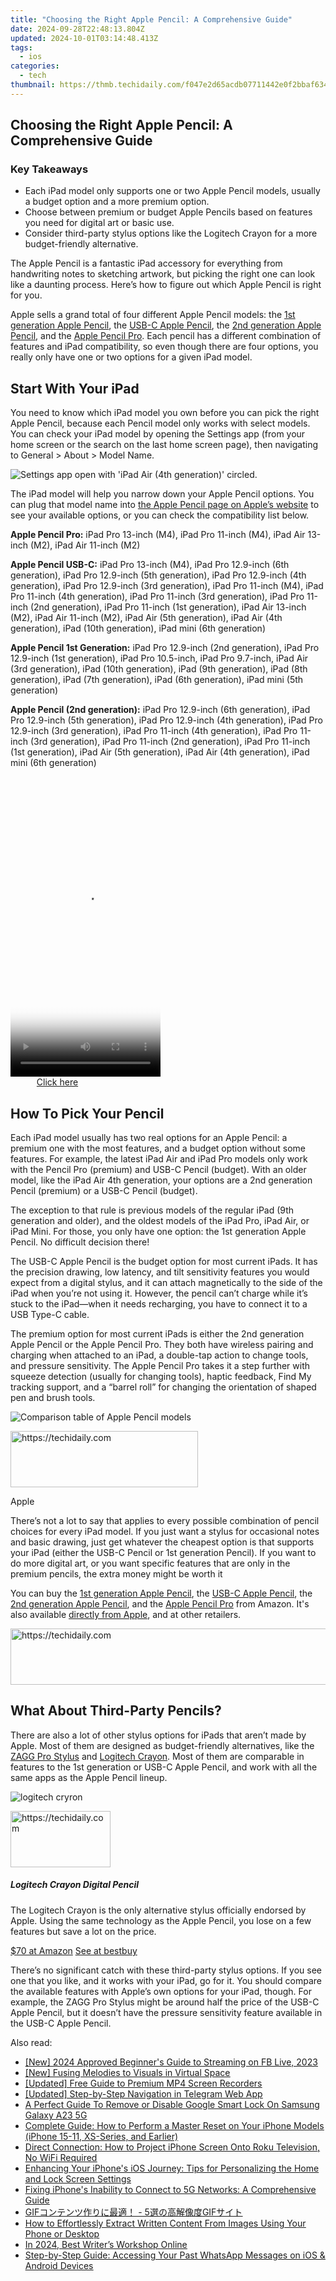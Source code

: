 ```yaml
---
title: "Choosing the Right Apple Pencil: A Comprehensive Guide"
date: 2024-09-28T22:48:13.804Z
updated: 2024-10-01T03:14:48.413Z
tags:
  - ios
categories:
  - tech
thumbnail: https://thmb.techidaily.com/f047e2d65acdb07711442e0f2bbaf634be9eacb93e4be86849bf37896b7a66cb.jpg
---
```


## Choosing the Right Apple Pencil: A Comprehensive Guide

### Key Takeaways

* Each iPad model only supports one or two Apple Pencil models, usually a budget option and a more premium option.
* Choose between premium or budget Apple Pencils based on features you need for digital art or basic use.
* Consider third-party stylus options like the Logitech Crayon for a more budget-friendly alternative.

 The Apple Pencil is a fantastic iPad accessory for everything from handwriting notes to sketching artwork, but picking the right one can look like a daunting process. Here’s how to figure out which Apple Pencil is right for you.

 Apple sells a grand total of four different Apple Pencil models: the [1st generation Apple Pencil](https://amazon.com/dp/B0BJLG69QR?tag=hotoge-20&ascsubtag=UUhtgUeUpU2003327&asc%5Frefurl=https%3A%2F%2Fwww.howtogeek.com%2Fwhich-apple-pencil-should-you-get%2F&asc%5Fcampaign=Evergreen), the [USB-C Apple Pencil](https://amazon.com/dp/B0CL7J12YK?tag=hotoge-20&ascsubtag=UUhtgUeUpU2003327&asc%5Frefurl=https%3A%2F%2Fwww.howtogeek.com%2Fwhich-apple-pencil-should-you-get%2F&asc%5Fcampaign=Evergreen), the [2nd generation Apple Pencil](https://amazon.com/dp/B07K1WWBJK?tag=hotoge-20&ascsubtag=UUhtgUeUpU2003327&asc%5Frefurl=https%3A%2F%2Fwww.howtogeek.com%2Fwhich-apple-pencil-should-you-get%2F&asc%5Fcampaign=Evergreen), and the [Apple Pencil Pro](https://amazon.com/dp/B0D3J71RM7?tag=hotoge-20&ascsubtag=UUhtgUeUpU2003327&asc%5Frefurl=https%3A%2F%2Fwww.howtogeek.com%2Fwhich-apple-pencil-should-you-get%2F&asc%5Fcampaign=Evergreen). Each pencil has a different combination of features and iPad compatibility, so even though there are four options, you really only have one or two options for a given iPad model.

##  Start With Your iPad

 You need to know which iPad model you own before you can pick the right Apple Pencil, because each Pencil model only works with select models. You can check your iPad model by opening the Settings app (from your home screen or the search on the last home screen page), then navigating to General > About > Model Name.

![Settings app open with 'iPad Air (4th generation)' circled.](https://static1.howtogeekimages.com/wordpress/wp-content/uploads/2024/05/img_103c8be00834-1.jpeg) 

 The iPad model will help you narrow down your Apple Pencil options. You can plug that model name into [the Apple Pencil page on Apple’s website](https://www.apple.com/apple-pencil/#compatibility) to see your available options, or you can check the compatibility list below.

**Apple Pencil Pro:** iPad Pro 13-inch (M4), iPad Pro 11-inch (M4), iPad Air 13-inch (M2), iPad Air 11-inch (M2)

**Apple Pencil USB-C:** iPad Pro 13-inch (M4), iPad Pro 12.9-inch (6th generation), iPad Pro 12.9-inch (5th generation), iPad Pro 12.9-inch (4th generation), iPad Pro 12.9-inch (3rd generation), iPad Pro 11-inch (M4), iPad Pro 11-inch (4th generation), iPad Pro 11-inch (3rd generation), iPad Pro 11-inch (2nd generation), iPad Pro 11-inch (1st generation), iPad Air 13-inch (M2), iPad Air 11-inch (M2), iPad Air (5th generation), iPad Air (4th generation), iPad (10th generation), iPad mini (6th generation)

**Apple Pencil 1st Generation:** iPad Pro 12.9-inch (2nd generation), iPad Pro 12.9-inch (1st generation), iPad Pro 10.5-inch, iPad Pro 9.7-inch, iPad Air (3rd generation), iPad (10th generation), iPad (9th generation), iPad (8th generation), iPad (7th generation), iPad (6th generation), iPad mini (5th generation)

**Apple Pencil (2nd generation):** iPad Pro 12.9-inch (6th generation), iPad Pro 12.9-inch (5th generation), iPad Pro 12.9-inch (4th generation), iPad Pro 12.9-inch (3rd generation), iPad Pro 11-inch (4th generation), iPad Pro 11-inch (3rd generation), iPad Pro 11-inch (2nd generation), iPad Pro 11-inch (1st generation), iPad Air (5th generation), iPad Air (4th generation), iPad mini (6th generation)

<!-- affiliate ads begin -->
<span id="1770776">
					<video width="240" height="480" style="cursor:pointer"
           poster="//a.impactradius-go.com/display-clicktoplayimage/1770776.png"
           onclick="if(!this.playClicked){this.play();this.setAttribute('controls',true);this.playClicked=true;}">
	   <source src="//a.impactradius-go.com/display-ad/20702-1770776">
	   <img src="//a.impactradius-go.com/display-clicktoplayimage/1770776.png" style="border: none; height: 100%; width: 100%; object-fit: contain">
	</video>
	<div style="width:150px;text-align:center"><a href="javascript:window.open(decodeURIComponent('https%3A%2F%2Ftokenmetrics.sjv.io%2Fc%2F5597632%2F1770776%2F20702'), '_blank');void(0);">Click here</a></div>
</span>
<img height="0" width="0" src="https://imp.pxf.io/i/5597632/1770776/20702" style="position:absolute;visibility:hidden;" border="0" />
<!-- affiliate ads end -->

##  How To Pick Your Pencil

 Each iPad model usually has two real options for an Apple Pencil: a premium one with the most features, and a budget option without some features. For example, the latest iPad Air and iPad Pro models only work with the Pencil Pro (premium) and USB-C Pencil (budget). With an older model, like the iPad Air 4th generation, your options are a 2nd generation Pencil (premium) or a USB-C Pencil (budget).

 The exception to that rule is previous models of the regular iPad (9th generation and older), and the oldest models of the iPad Pro, iPad Air, or iPad Mini. For those, you only have one option: the 1st generation Apple Pencil. No difficult decision there!

 The USB-C Apple Pencil is the budget option for most current iPads. It has the precision drawing, low latency, and tilt sensitivity features you would expect from a digital stylus, and it can attach magnetically to the side of the iPad when you’re not using it. However, the pencil can’t charge while it’s stuck to the iPad—when it needs recharging, you have to connect it to a USB Type-C cable.

 The premium option for most current iPads is either the 2nd generation Apple Pencil or the Apple Pencil Pro. They both have wireless pairing and charging when attached to an iPad, a double-tap action to change tools, and pressure sensitivity. The Apple Pencil Pro takes it a step further with squeeze detection (usually for changing tools), haptic feedback, Find My tracking support, and a “barrel roll” for changing the orientation of shaped pen and brush tools.

![Comparison table of Apple Pencil models](https://static1.howtogeekimages.com/wordpress/wp-content/uploads/2024/05/picture1.png) 

<!-- affiliate ads begin -->
<a href="https://aligracehair.sjv.io/c/5597632/2016165/19272" target="_top" id="2016165">
  <img src="//a.impactradius-go.com/display-ad/19272-2016165" border="0" alt="https://techidaily.com" width="300" height="90"/>
</a>
<img height="0" width="0" src="https://aligracehair.sjv.io/i/5597632/2016165/19272" style="position:absolute;visibility:hidden;" border="0" />
<!-- affiliate ads end -->

Apple

 There’s not a lot to say that applies to every possible combination of pencil choices for every iPad model. If you just want a stylus for occasional notes and basic drawing, just get whatever the cheapest option is that supports your iPad (either the USB-C Pencil or 1st generation Pencil). If you want to do more digital art, or you want specific features that are only in the premium pencils, the extra money might be worth it

 You can buy the [1st generation Apple Pencil](https://amazon.com/dp/B0BJLG69QR?tag=hotoge-20&ascsubtag=UUhtgUeUpU2003327&asc%5Frefurl=https%3A%2F%2Fwww.howtogeek.com%2Fwhich-apple-pencil-should-you-get%2F&asc%5Fcampaign=Evergreen), the [USB-C Apple Pencil](https://amazon.com/dp/B0CL7J12YK?tag=hotoge-20&ascsubtag=UUhtgUeUpU2003327&asc%5Frefurl=https%3A%2F%2Fwww.howtogeek.com%2Fwhich-apple-pencil-should-you-get%2F&asc%5Fcampaign=Evergreen), the [2nd generation Apple Pencil](https://amazon.com/dp/B07K1WWBJK?tag=hotoge-20&ascsubtag=UUhtgUeUpU2003327&asc%5Frefurl=https%3A%2F%2Fwww.howtogeek.com%2Fwhich-apple-pencil-should-you-get%2F&asc%5Fcampaign=Evergreen), and the [Apple Pencil Pro](https://amazon.com/dp/B0D3J71RM7?tag=hotoge-20&ascsubtag=UUhtgUeUpU2003327&asc%5Frefurl=https%3A%2F%2Fwww.howtogeek.com%2Fwhich-apple-pencil-should-you-get%2F&asc%5Fcampaign=Evergreen) from Amazon. It's also available [directly from Apple](https://www.apple.com/shop/select-apple-pencil), and at other retailers.

<!-- affiliate ads begin -->
<a href="https://appsumo.8odi.net/c/5597632/2151872/7443" target="_top" id="2151872">
  <img src="//a.impactradius-go.com/display-ad/7443-2151872" border="0" alt="https://techidaily.com" width="728" height="90"/>
</a>
<img height="0" width="0" src="https://appsumo.8odi.net/i/5597632/2151872/7443" style="position:absolute;visibility:hidden;" border="0" />
<!-- affiliate ads end -->

##  What About Third-Party Pencils?

 There are also a lot of other stylus options for iPads that aren’t made by Apple. Most of them are designed as budget-friendly alternatives, like the [ZAGG Pro Stylus](https://www.amazon.com/ZAGG-Universal-capacitive-Compatible-109906908/dp/B08M6FGQ94?tag=hotoge-20&ascsubtag=UUhtgUeUpU2003327&asc%5Frefurl=https%3A%2F%2Fwww.howtogeek.com%2Fwhich-apple-pencil-should-you-get%2F&asc%5Fcampaign=Evergreen) and [Logitech Crayon](https://www.amazon.com/Logitech-Crayon-Digital-12-9-Inch-11-Inch/dp/B08VS7QLTG?tag=hotoge-20&ascsubtag=UUhtgUeUpU2003327&asc%5Frefurl=https%3A%2F%2Fwww.howtogeek.com%2Fwhich-apple-pencil-should-you-get%2F&asc%5Fcampaign=Evergreen). Most of them are comparable in features to the 1st generation or USB-C Apple Pencil, and work with all the same apps as the Apple Pencil lineup.

![logitech cryron](https://static1.howtogeekimages.com/wordpress/wp-content/uploads/2023/10/logitech-cryron.png) 

<!-- affiliate ads begin -->
<a href="https://aligracehair.sjv.io/c/5597632/2135410/19272" target="_top" id="2135410">
  <img src="//a.impactradius-go.com/display-ad/19272-2135410" border="0" alt="https://techidaily.com" width="160" height="90"/>
</a>
<img height="0" width="0" src="https://aligracehair.sjv.io/i/5597632/2135410/19272" style="position:absolute;visibility:hidden;" border="0" />
<!-- affiliate ads end -->

#####  Logitech Crayon Digital Pencil

The Logitech Crayon is the only alternative stylus officially endorsed by Apple. Using the same technology as the Apple Pencil, you lose on a few features but save a lot on the price.

[$70 at Amazon](https://www.amazon.com/Logitech-Crayon-Digital-12-9-Inch-11-Inch/dp/B08VS7QLTG?tag=hotoge-20&ascsubtag=UUhtgUeUpU2003327&asc%5Frefurl=https%3A%2F%2Fwww.howtogeek.com%2Fwhich-apple-pencil-should-you-get%2F&asc%5Fcampaign=Evergreen) [See at bestbuy](https://shop-links.co/link/?exclusive=1&publisher_slug=itechdaily19598&url=https%3A%2F%2Fwww.bestbuy.com%2Fsite%2Flogitech__crayon_dig%2F6452837.p%3FskuId%3D6452837) 

 There’s no significant catch with these third-party stylus options. If you see one that you like, and it works with your iPad, go for it. You should compare the available features with Apple’s own options for your iPad, though. For example, the ZAGG Pro Stylus might be around half the price of the USB-C Apple Pencil, but it doesn’t have the pressure sensitivity feature available in the USB-C Apple Pencil.

<ins class="adsbygoogle"
     style="display:block"
     data-ad-format="autorelaxed"
     data-ad-client="ca-pub-7571918770474297"
     data-ad-slot="1223367746"></ins>

<ins class="adsbygoogle"
     style="display:block"
     data-ad-client="ca-pub-7571918770474297"
     data-ad-slot="8358498916"
     data-ad-format="auto"
     data-full-width-responsive="true"></ins>

<span class="atpl-alsoreadstyle">Also read:</span>
<div><ul>
<li><a href="https://facebook-video-recording.techidaily.com/new-2024-approved-beginners-guide-to-streaming-on-fb-live-2023/"><u>[New] 2024 Approved Beginner's Guide to Streaming on FB Live, 2023</u></a></li>
<li><a href="https://some-knowledge.techidaily.com/new-fusing-melodies-to-visuals-in-virtual-space/"><u>[New] Fusing Melodies to Visuals in Virtual Space</u></a></li>
<li><a href="https://screen-activity-recording.techidaily.com/updated-free-guide-to-premium-mp4-screen-recorders/"><u>[Updated] Free Guide to Premium MP4 Screen Recorders</u></a></li>
<li><a href="https://extra-guidance.techidaily.com/updated-step-by-step-navigation-in-telegram-web-app/"><u>[Updated] Step-by-Step Navigation in Telegram Web App</u></a></li>
<li><a href="https://android-unlock.techidaily.com/a-perfect-guide-to-remove-or-disable-google-smart-lock-on-samsung-galaxy-a23-5g-by-drfone-android/"><u>A Perfect Guide To Remove or Disable Google Smart Lock On Samsung Galaxy A23 5G</u></a></li>
<li><a href="https://os-tips.techidaily.com/complete-guide-how-to-perform-a-master-reset-on-your-iphone-models-iphone-15-11-xs-series-and-earlier/"><u>Complete Guide: How to Perform a Master Reset on Your iPhone Models (iPhone 15-11, XS-Series, and Earlier)</u></a></li>
<li><a href="https://os-tips.techidaily.com/direct-connection-how-to-project-iphone-screen-onto-roku-television-no-wifi-required/"><u>Direct Connection: How to Project iPhone Screen Onto Roku Television, No WiFi Required</u></a></li>
<li><a href="https://os-tips.techidaily.com/enhancing-your-iphones-ios-journey-tips-for-personalizing-the-home-and-lock-screen-settings/"><u>Enhancing Your iPhone's iOS Journey: Tips for Personalizing the Home and Lock Screen Settings</u></a></li>
<li><a href="https://os-tips.techidaily.com/fixing-iphones-inability-to-connect-to-5g-networks-a-comprehensive-guide/"><u>Fixing iPhone's Inability to Connect to 5G Networks: A Comprehensive Guide</u></a></li>
<li><a href="https://discover-guides.techidaily.com/gif-5gif/"><u>GIFコンテンツ作りに最適！ - 5選の高解像度GIFサイト</u></a></li>
<li><a href="https://os-tips.techidaily.com/how-to-effortlessly-extract-written-content-from-images-using-your-phone-or-desktop/"><u>How to Effortlessly Extract Written Content From Images Using Your Phone or Desktop</u></a></li>
<li><a href="https://extra-lessons.techidaily.com/in-2024-best-writers-workshop-online/"><u>In 2024, Best Writer’s Workshop Online</u></a></li>
<li><a href="https://os-tips.techidaily.com/step-by-step-guide-accessing-your-past-whatsapp-messages-on-ios-and-android-devices/"><u>Step-by-Step Guide: Accessing Your Past WhatsApp Messages on iOS & Android Devices</u></a></li>
</ul></div>

